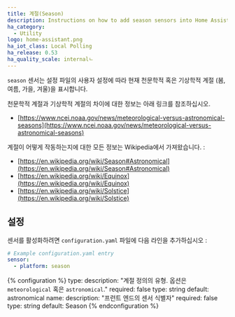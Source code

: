 ```yaml
---
title: 계절(Season)
description: Instructions on how to add season sensors into Home Assistant.
ha_category:
  - Utility
logo: home-assistant.png
ha_iot_class: Local Polling
ha_release: 0.53
ha_quality_scale: internalㄴ
---
```


`season` 센서는 설정 파일의 사용자 설정에 따라 현재 천문학적 혹은 기상학적 계절 (봄, 여름, 가을, 겨울)을 표시합니다.

천문학적 계절과 기상학적 계절의 차이에 대한 정보는 아래 링크를 참조하십시오.

- [https://www.ncei.noaa.gov/news/meteorological-versus-astronomical-seasons](https://www.ncei.noaa.gov/news/meteorological-versus-astronomical-seasons)

계절이 어떻게 작동하는지에 대한 모든 정보는 Wikipedia에서 가져왔습니다. : 

- [https://en.wikipedia.org/wiki/Season#Astronomical](https://en.wikipedia.org/wiki/Season#Astronomical)
- [https://en.wikipedia.org/wiki/Equinox](https://en.wikipedia.org/wiki/Equinox)
- [https://en.wikipedia.org/wiki/Solstice](https://en.wikipedia.org/wiki/Solstice)

## 설정

센서를 활성화하려면 `configuration.yaml` 파일에 다음 라인을 추가하십시오 :

```yaml
# Example configuration.yaml entry
sensor:
  - platform: season
```

{% configuration %}
type:
  description: "계절 정의의 유형. 옵션은 `meteorological` 혹은 `astronomical`."
  required: false
  type: string
  default: astronomical
name:
  description: "프런트 엔드의 센서 식별자"
  required: false
  type: string
  default: Season
{% endconfiguration %}
